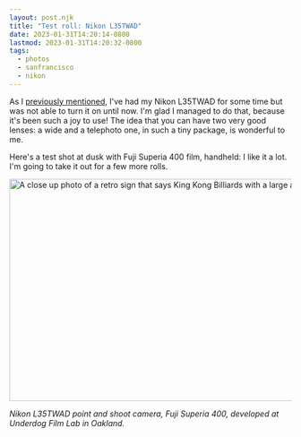 ```yaml
---
layout: post.njk
title: "Test roll: Nikon L35TWAD"
date: 2023-01-31T14:20:14-0800
lastmod: 2023-01-31T14:20:32-0800
tags: 
  - photos
  - sanfrancisco
  - nikon
---
```

As I [previously mentioned](https://popagandhi.com/2023/01/01/what-im-shooting.html), I've had my Nikon L35TWAD for some time but was not able to turn it on until now. I'm glad I managed to do that, because it's been such a joy to use! The idea that you can have two very good lenses: a wide and a telephoto one, in such a tiny package, is wonderful to me.

Here's a test shot at dusk with Fuji Superia 400 film, handheld: I like it a lot. I'm going to take it out for a few more rolls.

<img src="/photos/uploads/db56d191f5.jpg" width="600" height="397" alt="A close up photo of a retro sign that says King Kong Billiards with a large arrow" />

*Nikon L35TWAD point and shoot camera, Fuji Superia 400, developed at Underdog Film Lab in Oakland.*
